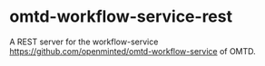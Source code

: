 # omtd-workflow-service-rest

A REST server for the workflow-service https://github.com/openminted/omtd-workflow-service 
of  OMTD.
